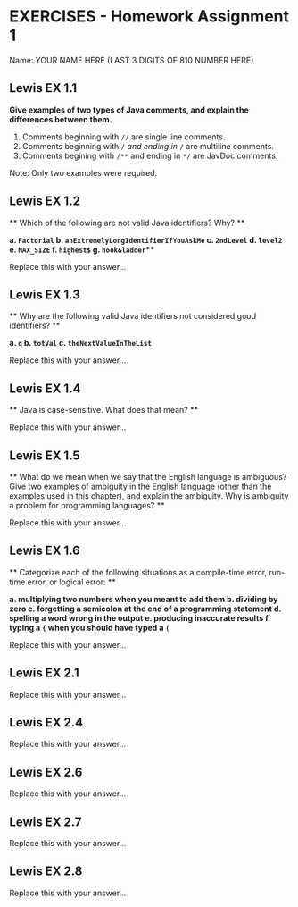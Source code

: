 
# EXERCISES - Homework Assignment 1

Name: YOUR NAME HERE (LAST 3 DIGITS OF 810 NUMBER HERE)

## Lewis EX 1.1

**Give examples of two types of Java comments, and explain the differences
between them.**

 1. Comments beginning with <code>//</code> are single line comments.
 2. Comments beginning with <code>/*</code> and ending in <code>*/</code> are 
    multiline comments.
 3. Comments begining with <code>/**</code> and ending in <code>*/</code> are 
    JavDoc comments.

Note: Only two examples were required.


## Lewis EX 1.2

** Which of the following are not valid Java identifiers? Why? **

<strong>
 a. <code>Factorial</code>
 b. <code>anExtremelyLongIdentifierIfYouAskMe</code>
 c. <code>2ndLevel</code>
 d. <code>level2</code>
 e. <code>MAX_SIZE</code>
 f. <code>highest$</code>
 g. <code>hook&ladder</code>**
</strong>

Replace this with your answer...


## Lewis EX 1.3

** Why are the following valid Java identifiers not considered good 
identifiers? **

<strong>
 a. <code>q</code>
 b. <code>totVal</code>
 c. <code>theNextValueInTheList</code>
</strong>

Replace this with your answer...


## Lewis EX 1.4

** Java is case-sensitive. What does that mean? **

Replace this with your answer...


## Lewis EX 1.5

** What do we mean when we say that the English language is ambiguous? Give two
examples of ambiguity in the English language (other than the examples used in
this chapter), and explain the ambiguity. Why is ambiguity a problem for
programming languages? **

Replace this with your answer...


## Lewis EX 1.6

** Categorize each of the following situations as a compile-time error, run-time
error, or logical error: **

<strong>
 a. multiplying two numbers when you meant to add them
 b. dividing by zero
 c. forgetting a semicolon at the end of a programming statement
 d. spelling a word wrong in the output
 e. producing inaccurate results
 f. typing a <code>{</code> when you should have typed a <code>(</code>
</strong>

Replace this with your answer...


## Lewis EX 2.1

Replace this with your answer...


## Lewis EX 2.4

Replace this with your answer...


## Lewis EX 2.6

Replace this with your answer...


## Lewis EX 2.7

Replace this with your answer...


## Lewis EX 2.8

Replace this with your answer...



